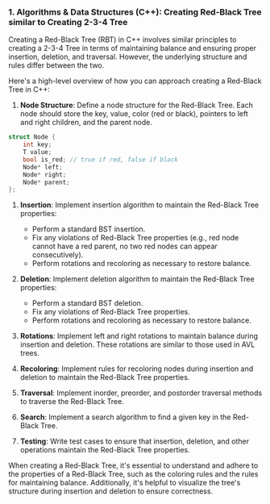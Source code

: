 
### 1. Algorithms & Data Structures (C++): Creating Red-Black Tree similar to Creating 2-3-4 Tree

Creating a Red-Black Tree (RBT) in C++ involves similar principles to creating a 2-3-4 Tree in terms of maintaining balance and ensuring proper insertion, deletion, and traversal. However, the underlying structure and rules differ between the two.

Here's a high-level overview of how you can approach creating a Red-Black Tree in C++:

1. **Node Structure**: Define a node structure for the Red-Black Tree. Each node should store the key, value, color (red or black), pointers to left and right children, and the parent node.

```cpp
struct Node {
    int key;
    T value;
    bool is_red; // true if red, false if black
    Node* left;
    Node* right;
    Node* parent;
};
```

1. **Insertion**: Implement insertion algorithm to maintain the Red-Black Tree properties:

   - Perform a standard BST insertion.
   - Fix any violations of Red-Black Tree properties (e.g., red node cannot have a red parent, no two red nodes can appear consecutively).
   - Perform rotations and recoloring as necessary to restore balance.

1. **Deletion**: Implement deletion algorithm to maintain the Red-Black Tree properties:

   - Perform a standard BST deletion.
   - Fix any violations of Red-Black Tree properties.
   - Perform rotations and recoloring as necessary to restore balance.

1. **Rotations**: Implement left and right rotations to maintain balance during insertion and deletion. These rotations are similar to those used in AVL trees.

1. **Recoloring**: Implement rules for recoloring nodes during insertion and deletion to maintain the Red-Black Tree properties.

1. **Traversal**: Implement inorder, preorder, and postorder traversal methods to traverse the Red-Black Tree.

1. **Search**: Implement a search algorithm to find a given key in the Red-Black Tree.

1. **Testing**: Write test cases to ensure that insertion, deletion, and other operations maintain the Red-Black Tree properties.

When creating a Red-Black Tree, it's essential to understand and adhere to the properties of a Red-Black Tree, such as the coloring rules and the rules for maintaining balance. Additionally, it's helpful to visualize the tree's structure during insertion and deletion to ensure correctness.
